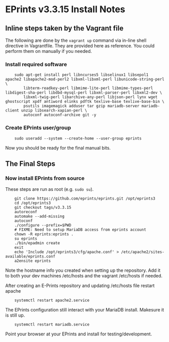 
# EPrints v3.3.15 Install Notes

## Inline steps taken by the Vagrant file

The following are done by the `vagrant up` command via in-line shell directive in Vagrantfile. 
They are provided here as reference.  You could perform them on manually if you needed.

### Install required software

```shell
    sudo apt-get install perl libncurses5 libselinux1 libsepol1 apache2 libapache2-mod-perl2 libxml-libxml-perl libunicode-string-perl \
        libterm-readkey-perl libmime-lite-perl libmime-types-perl libdigest-sha-perl libdbd-mysql-perl libxml-parser-perl libxml2-dev \
        libxml-twig-perl libarchive-any-perl libjson-perl lynx wget ghostscript xpdf antiword elinks pdftk texlive-base texlive-base-bin \
        psutils imagemagick adduser tar gzip mariadb-server mariadb-client unzip libsearch-xapian-perl \
        autoconf autoconf-archive git -y
```

### Create EPrints user/group

```shell
    sudo useradd --system --create-home --user-group eprints
```        

Now you should be ready for the final manual bits.

## The Final Steps

### Now install EPrints from source

These steps are run as root (e.g. `sudo su`).

```shell
    git clone https://github.com/eprints/eprints.git /opt/eprints3
    cd /opt/eprints3
    git checkout tags/v3.3.15
    autoreconf
    automake --add-missing
    autoconf
    ./configure --prefix=$PWD
    # FIXME: Need to setup MariaDB access from eprints account
    chown -R eprints:eprints .
    su eprints
    ./bin/epadmin create
    exit
    echo 'Include /opt/eprints3/cfg/apache.conf' > /etc/apache2/sites-available/eprints.conf
    a2ensite eprints
```

Note the hostname info you created when setting up the repository. Add it
to both your dev machines /etc/hosts and the vagrant /etc/hosts if needed.

After creating an E-Prints repository and updating /etc/hosts file restart apache

```shell
    systemctl restart apache2.service
```

The EPrints configuration still interact with your MariaDB install. Makesure
it is still up.

```shell
    systemctl restart mariadb.service
```

Point your browser at your EPrints and install for testing/development.


